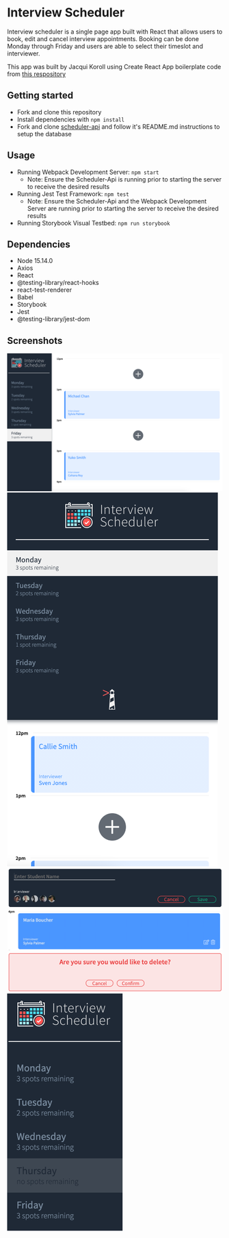 # Interview Scheduler

Interview scheduler is a single page app built with React that allows users to book, edit and cancel interview appointments. Booking can be done Monday through Friday and users are able to select their timeslot and interviewer.

This app was built by Jacqui Koroll using Create React App boilerplate code from [this respository](https://github.com/lighthouse-labs/scheduler/)

## Getting started

- Fork and clone this repository
- Install dependencies with `npm install`
- Fork and clone [scheduler-api](https://github.com/lighthouse-labs/scheduler-api) and follow it's README.md instructions to setup the database

## Usage

- Running Webpack Development Server: ```npm start```
  - Note: Ensure the Scheduler-Api is running prior to starting the server to receive the desired results
- Running Jest Test Framework: ```npm test```
  - Note: Ensure the Scheduler-Api and the Webpack Development Server are running prior to starting the server to receive the desired results
- Running Storybook Visual Testbed: ```npm run storybook```


## Dependencies

- Node 15.14.0
- Axios
- React
- @testing-library/react-hooks
- react-test-renderer
- Babel
- Storybook
- Jest
- @testing-library/jest-dom

## Screenshots

!["Desktop View"](https://github.com/Jacquiiii/scheduler/blob/master/docs/DesktopView.png)
!["Mobile View"](https://github.com/Jacquiiii/scheduler/blob/master/docs/MobileView.png)
!["Create interview"](https://github.com/Jacquiiii/scheduler/blob/master/docs/CreateInterview.png)
!["Booked interview"](https://github.com/Jacquiiii/scheduler/blob/master/docs/BookedInterview.png)
!["Cancel interview"](https://github.com/Jacquiiii/scheduler/blob/master/docs/CancelInterview.png)
!["Spots remaining each day"](https://github.com/Jacquiiii/scheduler/blob/master/docs/SpotsRemaining.png)
